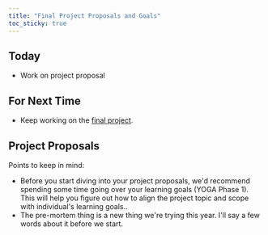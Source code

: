 ```yaml
---
title: "Final Project Proposals and Goals"
toc_sticky: true
---
```


## Today

* Work on project proposal

## For Next Time

* Keep working on the [final project](../assignments/final_project).

## Project Proposals

Points to keep in mind:

* Before you start diving into your project proposals, we'd recommend spending some time going over your learning goals (YOGA Phase 1).  This will help you figure out how to align the project topic and scope with individual's learning goals..
* The pre-mortem thing is a new thing we're trying this year.  I'll say a few words about it before we start.
